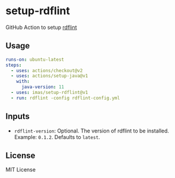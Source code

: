 # setup-rdflint
GitHub Action to setup [rdflint](https://github.com/imas/rdflint)

## Usage

```yml
runs-on: ubuntu-latest
steps:
  - uses: actions/checkout@v2
  - uses: actions/setup-java@v1
    with:
      java-version: 11
  - uses: imas/setup-rdflint@v1
  - run: rdflint -config rdflint-config.yml
```

## Inputs

- `rdflint-version`: Optional. The version of rdflint to be installed. Example: `0.1.2`. Defaults to `latest`.

## License

MIT License

